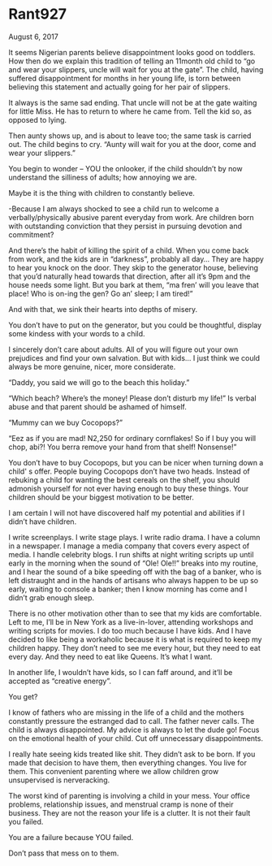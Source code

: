 # Rant927


August 6, 2017

It seems Nigerian parents believe disappointment looks good on toddlers. How then do we explain this tradition of telling an 11month old child to “go and wear your slippers, uncle will wait for you at the gate”. The child, having suffered disappointment for months in her young life, is torn between believing this statement and actually going for her pair of slippers.

It always is the same sad ending. That uncle will not be at the gate waiting for little Miss. He has to return to where he came from. Tell the kid so, as opposed to lying. 

Then aunty shows up, and is about to leave too; the same task is carried out. The child begins to cry. “Aunty will wait for you at the door, come and wear your slippers.”

You begin to wonder – YOU the onlooker, if the child shouldn’t by now understand the silliness of adults; how annoying we are.

Maybe it is the thing with children to constantly believe.

-Because I am always shocked to see a child run to welcome a verbally/physically abusive parent everyday from work. Are children born with outstanding conviction that they persist in pursuing devotion and commitment?

And there’s the habit of killing the spirit of a child. When you come back from work, and the kids are in “darkness”, probably all day… They are happy to hear you knock on the door. They skip to the generator house, believing that you’d naturally head towards that direction, after all it’s 9pm and the house needs some light. But you bark at them, “ma fren’ will you leave that place! Who is on-ing the gen? Go an’ sleep; I am tired!”

And with that, we sink their hearts into depths of misery.

You don’t have to put on the generator, but you could be thoughtful, display some kindess with your words to a child.

I sincerely don’t care about adults. All of you will figure out your own prejudices and find your own salvation. But with kids… I just think we could always be more genuine, nicer, more considerate.

“Daddy, you said we will go to the beach this holiday.”

“Which beach? Where’s the money! Please don’t disturb my life!” Is verbal abuse and that parent should be ashamed of himself.

“Mummy can we buy Cocopops?”

“Eez as if you are mad! N2,250 for ordinary cornflakes! So if I buy you will chop, abi?! You berra remove your hand from that shelf! Nonsense!”

You don’t have to buy Cocopops, but you can be nicer when turning down a child' s offer. People buying Cocopops don’t have two heads. Instead of rebuking a child for wanting the best cereals on the shelf, you should admonish yourself for not ever having enough to buy these things. Your children should be your biggest motivation to be better.

I am certain I will not have discovered half my potential and abilities if I didn’t have children.

I write screenplays. I write stage plays. I write radio drama. I have a column in a newspaper. I manage a media company that covers every aspect of media. I handle celebrity blogs. I run shifts at night writing scripts up until early in the morning when the sound of “Ole! Ole!!” breaks into my routine, and I hear the sound of a bike speeding off with the bag of a banker, who is left distraught and in the hands of artisans who always happen to be up so early, waiting to console a banker; then I know morning has come and I didn’t grab enough sleep.

There is no other motivation other than to see that my kids are comfortable. Left to me, I’ll be in New York as a live-in-lover, attending workshops and writing scripts for movies. I do too much because I have kids. And I have decided to like being a workaholic because it is what is required to keep my children happy. They don’t need to see me every hour, but they need to eat every day. And they need to eat like Queens. It’s what I want.

In another life, I wouldn’t have kids, so I can faff around, and it’ll be accepted as “creative energy”.

You get?

I know of fathers who are missing in the life of a child and the mothers constantly pressure the estranged dad to call. The father never calls. The child is always disappointed. My advice is always to let the dude go! Focus on the emotional health of your child. Cut off unnecessary disappointments. 

I really hate seeing kids treated like shit. They didn’t ask to be born. If you made that decision to have them, then everything changes. You live for them. This convenient parenting where we allow children grow unsupervised is nerveracking.

The worst kind of parenting is involving a child in your mess. Your office problems, relationship issues, and menstrual cramp is none of their business. They are not the reason your life is a clutter. It is not their fault you failed.

You are a failure because YOU failed.

Don’t pass that mess on to them.